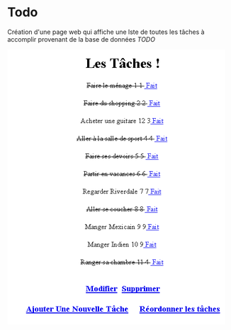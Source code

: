 # Todo

Création d'une page web qui affiche une lste de toutes les tâches à accomplir provenant de la base de données *TODO*

![CaputreTODO.png](https://github.com/meloeenazaire/Todo/blob/master/CaptureTODO.PNG)
